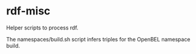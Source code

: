 rdf-misc
========

Helper scripts to process rdf.

The namespaces/build.sh script infers triples for the OpenBEL namespace build.
